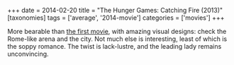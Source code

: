 +++
date = 2014-02-20
title = "The Hunger Games: Catching Fire (2013)"
[taxonomies]
tags = ['average', '2014-movie']
categories = ['movies']
+++

More bearable than [the first movie], with amazing visual designs: check
the Rome-like arena and the city. Not much else is interesting, least of
which is the soppy romance. The twist is lack-lustre, and the leading
lady remains unconvincing.

  [the first movie]: @/the-hunger-games-2012.md
